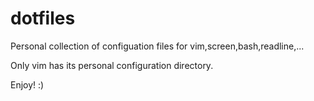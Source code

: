 dotfiles
========

Personal collection of configuation files for vim,screen,bash,readline,...

Only vim has its personal configuration directory.

Enjoy! :)
